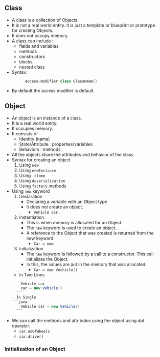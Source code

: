 ## Class
- A class is a collection of Objects.
- It is not a real world entity. It is just a template or blueprint or prototype for creating Objects.
- It does not occupy memory.
- A class can include :
	- fields and variables
	- methods
	- constructors
	- blocks
	- nested class
- Syntax:
  ```java
		access-modifier class ClassName{}  
    ```
- By default the access modifier is default.

## Object
- An object is an instance of a class.
- It is a real world entity.
- It occupies memory.
- It consists of
	- Identity (name)
	- State/Attribute : properties/variables
	- Behaviors : methods
- All the objects share the attributes and behavior of the class.
- Syntax for creating an object
	1. Using `new`
	2. Using `newInstance`
	3. Using ` clone`
	4. Using `deserialization`
	5. Using  `factory` methods
- Using `new` keyword
	1. Declaration
		- Declaring a variable with an Object type
		- It does not create an object.
			- `Vehicle car;`
	2. Instantiation
		- This is when memory is allocated for an Object.
		- The `new` keyword is used to create an object.
		- A reference to the Object that was created is returned from the new keyword
			- `Car = new`
	3. Initialization
		 - The `new` keyword is followed by a call to a constructor. This call initializes the Object.
		 - In this, the values are put in the memory that was allocated.
			 - `Car = new Vechicle()`
	- In Two Lines
	 ```java
		 Vehicle car 
		 car = new Vehicle()
	   ```
	- In Single
	 ```java
		 Vehicle car = new Vehicle()
	   ```
- We can call the methods and attributes using the object using dot operator.
	- `car.noOfWheels`
	- `car.drive()`

### Initialization of an Object
